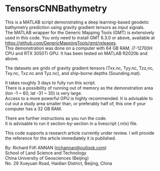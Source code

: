 # TensorsCNNBathymetry
This is a MATLAB script demonstrating a deep learning-based geodetic bathymetry prediction using gravity gradient tensors as input signals. <br>
The MATLAB wrapper for the Generic Mapping Tools (GMT) is extensively used in this code. 
You only need to install GMT 6.3.0 or above, available at https://github.com/GenericMappingTools/gmt/releases. <br>
This demonstration was done on a computer with 64 GB RAM, i7-12700H CPU and RTX 3050Ti GPU. It has been tested on MATLAB R2020b and above. <br>

The datasets are grids of gravity gradient tensors (Txx.nc, Tyy.nc, Tzz,nc, Txy.nc, Txz.nc and Tyz.nc), and ship-borne depths (Sounding.mat).

It takes roughly 3 days to fully run this script. <br>
There is a possibility of running out of memory as the demonstration area (lon -1 ~ 60, lat -31 ~ 30) is very large. <br>
Access to a more powerful GPU is highly recommended. It is advisable to cut out a study area smaller than, or preferably half of, this one if your computer has a 32 GB RAM. <br>

There are further instructions as you run the code. <br>
It is advisable to run it section-by-section in a livescript (.mlx) file.

This code supports a research article currently under review. I will provide the reference for the article immediately it is published.

By: Richard Fiifi ANNAN (richannan@outlook.com) <br>
    School of Land Science and Technology <br>
    China University of Geosciences (Beijing) <br>
    No. 29 Xueyuan Road, Haidian District, Beijing, China <br>
